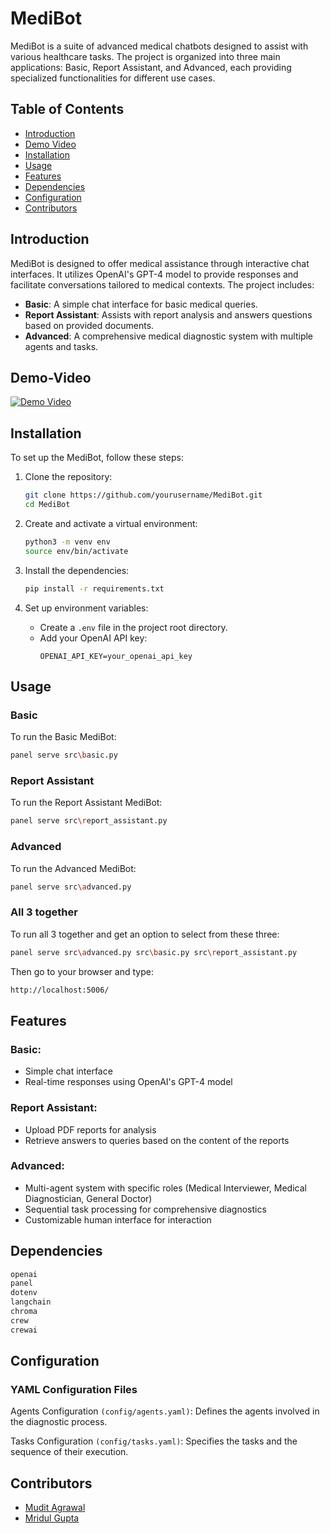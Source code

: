 # MediBot

MediBot is a suite of advanced medical chatbots designed to assist with various healthcare tasks. The project is organized into three main applications: Basic, Report Assistant, and Advanced, each providing specialized functionalities for different use cases.

## Table of Contents

- [Introduction](#introduction)
- [Demo Video](#demo-video)
- [Installation](#installation)
- [Usage](#usage)
- [Features](#features)
- [Dependencies](#dependencies)
- [Configuration](#configuration)
- [Contributors](#contributors)


## Introduction

MediBot is designed to offer medical assistance through interactive chat interfaces. It utilizes OpenAI's GPT-4 model to provide responses and facilitate conversations tailored to medical contexts. The project includes:
- **Basic**: A simple chat interface for basic medical queries.
- **Report Assistant**: Assists with report analysis and answers questions based on provided documents.
- **Advanced**: A comprehensive medical diagnostic system with multiple agents and tasks.

## Demo-Video
[![Demo Video](http://img.youtube.com/vi/Fs0JUmZyLZw/0.jpg)](https://www.youtube.com/watch?v=Fs0JUmZyLZw "Demo Video")


## Installation

To set up the MediBot, follow these steps:

1. Clone the repository:
    ```sh
    git clone https://github.com/yourusername/MediBot.git
    cd MediBot
    ```

2. Create and activate a virtual environment:
    ```sh
    python3 -m venv env
    source env/bin/activate
    ```

3. Install the dependencies:
    ```sh
    pip install -r requirements.txt
    ```

4. Set up environment variables:
    - Create a `.env` file in the project root directory.
    - Add your OpenAI API key:
      ```
      OPENAI_API_KEY=your_openai_api_key
      ```

## Usage

### Basic

To run the Basic MediBot:
```sh
panel serve src\basic.py
```

### Report Assistant

To run the Report Assistant MediBot:
```sh
panel serve src\report_assistant.py
```

### Advanced 

To run the Advanced MediBot:
```sh
panel serve src\advanced.py
```

### All 3 together

To run all 3 together and get an option to select from these three:
```sh
panel serve src\advanced.py src\basic.py src\report_assistant.py
```
Then go to your browser and type:
```sh
http://localhost:5006/
```

## Features 

### Basic:

- Simple chat interface
- Real-time responses using OpenAI's GPT-4 model

### Report Assistant:

- Upload PDF reports for analysis
- Retrieve answers to queries based on the content of the reports

### Advanced:

- Multi-agent system with specific roles (Medical Interviewer, Medical Diagnostician, General Doctor)
- Sequential task processing for comprehensive diagnostics
- Customizable human interface for interaction

## Dependencies

```sh
openai
panel
dotenv
langchain
chroma
crew
crewai
```

## Configuration

### YAML Configuration Files

Agents Configuration ```(config/agents.yaml)```:
Defines the agents involved in the diagnostic process.

Tasks Configuration ```(config/tasks.yaml)```:
Specifies the tasks and the sequence of their execution.

## Contributors

- [Mudit Agrawal](https://github.com/Mudiit4)
- [Mridul Gupta](https://github.com/mridul-g)
